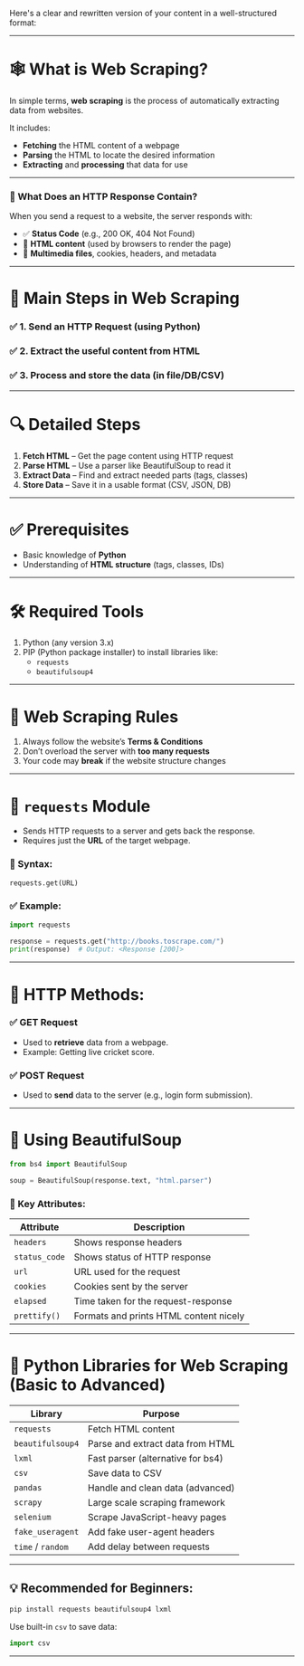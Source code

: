 Here's a clear and rewritten version of your content in a well-structured format:

---

# 🕸️ What is Web Scraping?

In simple terms, **web scraping** is the process of automatically extracting data from websites.

It includes:
- **Fetching** the HTML content of a webpage
- **Parsing** the HTML to locate the desired information
- **Extracting** and **processing** that data for use

---

### 💬 What Does an HTTP Response Contain?
When you send a request to a website, the server responds with:
- ✅ **Status Code** (e.g., 200 OK, 404 Not Found)
- 📄 **HTML content** (used by browsers to render the page)
- 📁 **Multimedia files**, cookies, headers, and metadata

---

# 🧭 Main Steps in Web Scraping

### ✅ 1. Send an HTTP Request (using Python)
### ✅ 2. Extract the useful content from HTML
### ✅ 3. Process and store the data (in file/DB/CSV)

---

# 🔍 Detailed Steps

1. **Fetch HTML** – Get the page content using HTTP request  
2. **Parse HTML** – Use a parser like BeautifulSoup to read it  
3. **Extract Data** – Find and extract needed parts (tags, classes)  
4. **Store Data** – Save it in a usable format (CSV, JSON, DB)

---

# ✅ Prerequisites

- Basic knowledge of **Python**
- Understanding of **HTML structure** (tags, classes, IDs)

---

# 🛠️ Required Tools

1. Python (any version 3.x)
2. PIP (Python package installer) to install libraries like:
   - `requests`
   - `beautifulsoup4`

---

# 📜 Web Scraping Rules

1. Always follow the website’s **Terms & Conditions**
2. Don’t overload the server with **too many requests**
3. Your code may **break** if the website structure changes

---

# 🔁 `requests` Module

- Sends HTTP requests to a server and gets back the response.
- Requires just the **URL** of the target webpage.

### 📌 Syntax:
```python
requests.get(URL)
```

### ✅ Example:
```python
import requests

response = requests.get("http://books.toscrape.com/")
print(response)  # Output: <Response [200]>
```

---

# 🧠 HTTP Methods:

### ✅ **GET Request**
- Used to **retrieve** data from a webpage.
- Example: Getting live cricket score.

### ✅ **POST Request**
- Used to **send** data to the server (e.g., login form submission).

---

# 🧪 Using BeautifulSoup

```python
from bs4 import BeautifulSoup

soup = BeautifulSoup(response.text, "html.parser")
```

### 📌 Key Attributes:

| Attribute         | Description                          |
|------------------|--------------------------------------|
| `headers`         | Shows response headers               |
| `status_code`     | Shows status of HTTP response        |
| `url`             | URL used for the request             |
| `cookies`         | Cookies sent by the server           |
| `elapsed`         | Time taken for the request-response  |
| `prettify()`      | Formats and prints HTML content nicely |

---

# 🔧 Python Libraries for Web Scraping (Basic to Advanced)

| Library            | Purpose                                  |
|--------------------|-------------------------------------------|
| `requests`         | Fetch HTML content                        |
| `beautifulsoup4`   | Parse and extract data from HTML          |
| `lxml`             | Fast parser (alternative for bs4)         |
| `csv`              | Save data to CSV                          |
| `pandas`           | Handle and clean data (advanced)          |
| `scrapy`           | Large scale scraping framework            |
| `selenium`         | Scrape JavaScript-heavy pages             |
| `fake_useragent`   | Add fake user-agent headers               |
| `time` / `random`  | Add delay between requests                |

---

## 💡 Recommended for Beginners:

```bash
pip install requests beautifulsoup4 lxml
```

Use built-in `csv` to save data:
```python
import csv
```

---

